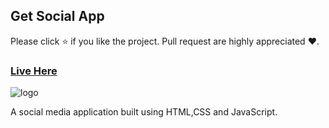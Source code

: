 ## Get Social App

Please click ⭐ if you like the project. Pull request are highly appreciated ❤️.

### [Live Here](https://get-social.netlify.app/)

![logo](https://i.ibb.co/DzQXjw5/get-social.png)

A social media application built using HTML,CSS and JavaScript.

